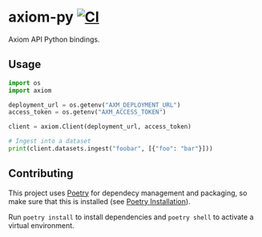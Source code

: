 # axiom-py [![CI](https://github.com/axiomhq/axiom-py/actions/workflows/ci.yml/badge.svg)](https://github.com/axiomhq/axiom-py/actions/workflows/ci.yml)
Axiom API Python bindings.

## Usage

```py
import os
import axiom

deployment_url = os.getenv("AXM_DEPLOYMENT_URL")
access_token = os.getenv("AXM_ACCESS_TOKEN")

client = axiom.Client(deployment_url, access_token)

# Ingest into a dataset
print(client.datasets.ingest("foobar", [{"foo": "bar"}]))
```

## Contributing

This project uses [Poetry](https://python-poetry.org) for dependecy management
and packaging, so make sure that this is installed (see [Poetry Installation](https://python-poetry.org/docs/#installation)).

Run `poetry install` to install dependencies and `poetry shell` to activate a
virtual environment.
